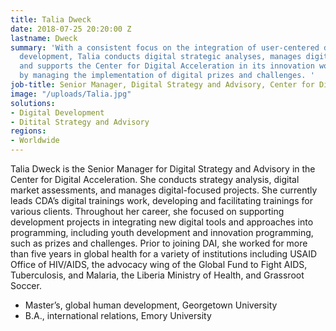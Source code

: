 ```yaml
---
title: Talia Dweck
date: 2018-07-25 20:20:00 Z
lastname: Dweck
summary: 'With a consistent focus on the integration of user-centered design in digital
  development, Talia conducts digital strategic analyses, manages digital projects,
  and supports the Center for Digital Acceleration in its innovation work, for example
  by managing the implementation of digital prizes and challenges. '
job-title: Senior Manager, Digital Strategy and Advisory, Center for Digital Acceleration
image: "/uploads/Talia.jpg"
solutions:
- Digital Development
- Ditital Strategy and Advisory
regions:
- Worldwide
---
```


Talia Dweck is the Senior Manager for Digital Strategy and Advisory in the Center for Digital Acceleration. She conducts strategy analysis, digital market assessments, and manages digital-focused projects. She currently leads CDA’s digital trainings work, developing and facilitating trainings for various clients. Throughout her career, she focused on supporting development projects in integrating new digital tools and approaches into programming, including youth development and innovation programming, such as prizes and challenges. Prior to joining DAI, she worked for more than five years in global health for a variety of institutions including USAID Office of HIV/AIDS, the advocacy wing of the Global Fund to Fight AIDS, Tuberculosis, and Malaria, the Liberia Ministry of Health, and Grassroot Soccer.

* Master’s, global human development, Georgetown University 
* B.A., international relations, Emory University